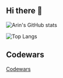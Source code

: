 ## Hi there 👋

<!--
**aringuzel/aringuzel** is a ✨ _special_ ✨ repository because its `README.md` (this file) appears on your GitHub profile.

Here are some ideas to get you started:

- 🔭 I’m currently working on ...
- 🌱 I’m currently learning ...
- 👯 I’m looking to collaborate on ...
- 🤔 I’m looking for help with ...
- 💬 Ask me about ...
- 📫 How to reach me: ...
- 😄 Pronouns: ...
- ⚡ Fun fact: ...
-->
![Arin's GitHub stats](https://github-readme-stats.vercel.app/api?username=aringuzel&show_icons=true)

![Top Langs](https://github-readme-stats.vercel.app/api/top-langs/?username=aringuzel&layout=donut)

## Codewars
[Codewars](https://www.codewars.com/users/guzel1/badges/large)
